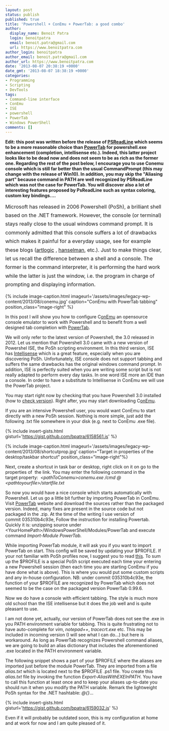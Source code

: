 ```yaml
---
layout: post
status: publish
published: true
title: 'Powershell + ConEmu + PowerTab: a good combo'
author:
  display_name: Benoit Patra
  login: benoitpatra
  email: benoit.patra@gmail.com
  url: https://www.benoitpatra.com
author_login: benoitpatra
author_email: benoit.patra@gmail.com
author_url: https://www.benoitpatra.com
date: '2013-08-07 20:38:19 +0000'
date_gmt: '2013-08-07 18:38:19 +0000'
categories:
- Programming
- Scripting
- DevTools
tags:
- Command-line interface
- ConEmu
- ISE
- powershell
- PowerTab
- Windows PowerShell
comments: []
---
```

<strong>Edit: this post was written before the release of <a href="https://github.com/lzybkr/PSReadLine">PSReadLine</a> which seems to be a more reasonable choice than <a href="https://powertab.codeplex.com/">PowerTab</a> for powershell.exe enhancement (completion, intellisense etc.). Indeed, this latter project looks like&nbsp;to be dead now and does not seem to be as rich as the former one. Regarding the rest of the post below, I encourage you to use Conemu console which is still far better than the usual CommandPrompt (this may change with&nbsp;the&nbsp;release of Win10). In addition,&nbsp;you may skip the "Aliasing part" because command in PATH are well recognized by PSReadLine which was not the case for PowerTab. You will discover also a lot of interesting features proposed by PsReadLine such as syntax coloring, custom key bindings....</strong>

<span style="line-height:1.714285714;font-size:1rem;">Microsoft has released in 2006 Powershell (PoSh), a brilliant shell based on the .NET framework. However, the console (or terminal) stays really close to the usual windows command prompt. It is commonly admitted that this console suffers a lot of drawbacks which makes it painful for a everyday usage, see for example these blogs (<a title="artlogic" href="http://blog.artlogic.com/2013/06/28/making-the-windows-command-prompt-suck-slightly-less/">artlogic</a>&nbsp;, <a title="hanselman" href="http://http://www.hanselman.com/blog/MakingABetterSomewhatPrettierButDefinitelyMoreFunctionalWindowsCommandLine.aspx">hanselman</a>, etc.). Just to make things clear, let us recall the difference between a shell and a console. The former is the command interpreter, it is performing the hard work while the latter is just the window, i.e. the program in charge of prompting and displaying information.</span>


{% include image-caption.html imageurl='/assets/images/legacy-wp-content/2013/08/conemu.jpg' caption="ConEmu with PowerTab tabbing" position_class="image-right" %}


In this post I will show you how to configure C<a title="conemu" href="https://code.google.com/p/conemu-maximus5/">onEmu</a>&nbsp;an opensource console emulator to work with Powershell and to benefit from a well designed tab completion with <a title="PowerTab" href="http://powertab.codeplex.com/">PowerTab</a>.

We will only refer to the latest version of Powershell, the 3.0 released in 2012. Let us mention that Powershell 3.0 came with a new version of Powershel ISE, the PoSh scripting environment. In this third version, ISE has&nbsp;<a title="intellisense" href="http://blogs.msdn.com/b/powershell/archive/2012/06/13/intellisense-in-windows-powershell-ise-3-0.aspx">Intellisense</a> which is a great feature, especially when you are discovering PoSh. Unfortunately, ISE console does not support tabbing and suffers the same drawbacks has the original windows command prompt. In addition, ISE is perfectly suited when you are writing some script but is not really adapted to perform every day tasks. In one word ISE more an IDE than a console. In order to have a substitute to Intellisense in ConEmu we will use the PowerTab project.

You may start right now by&nbsp;checking that you have Powershell 3.0 installed (how to <a title="check version" href="http://stackoverflow.com/questions/1825585/how-to-determine-what-version-of-powershell-is-installed">check version</a>). Right after, you may start downloading C<a title="conemu" href="https://code.google.com/p/conemu-maximus5/">onEmu</a>.

If you are an intensive Powershell user, you would want ConEmu to start directly with a new PoSh session. Nothing is more simple, just add the following .txt file somewhere in your disk (e.g. next to ConEmu .exe file).

{% include insert-gists.html gisturl='https://gist.github.com/bpatra/6158561.js' %}

{% include image-caption.html imageurl='/assets/images/legacy-wp-content/2013/08/shortcutprop.jpg' caption="Target in properties of the desktop/taskbar shortcut" position_class="image-right"%}

Next, create a shortcut in task bar or desktop, right click on it on go to the properties of &nbsp;the&nbsp;link. You may enter the following command in the target&nbsp;property:<em>&nbsp;
&lt;pathToConemu&gt;conemu.exe /cmd @
&lt;pathtoyourfile&gt;/startfile.txt</em>

So now you would have a nice console which starts automatically with Powershell. Let us go a little bit further by importing PowerTab in ConEmu. Visit <a title="PowerTab home page" href="http://powertab.codeplex.com/">PowerTab</a> website and download the sources rather than the packaged version. Indeed, many fixes are present in the source code but not packaged in the .zip. At the time of the writing I use version of commit&nbsp;035310b4c93e, Follow the instruction for installing Powertab. Quickly it is: unzipping source under &lt;YourHomePath&gt;/WindowsPowerShell/Modules/PowerTab and execute command&nbsp;<em>Import-Module PowerTab.</em>


While importing PowerTab module, it will ask you if you want to import PowerTab on start. This config will be saved by updating your $PROFILE. If your not familiar with PoSh profiles now, I suggest you to read <a title="this" href="http://technet.microsoft.com/en-us/library/ee692764.aspx">this</a>. To sum up the $PROFILE is a special PoSh script executed each time your entering a new Powershell session (then each time you are starting ConEmu if you have done what is above). This is where you would put some custom scripts and any in-house configuration. NB: under commit&nbsp;035310b4c93e, the function of your $PROFILE are recognized by PowerTab which does not seemed to be the case on the packaged version&nbsp;PowerTab 0.99.6.

Now we do have a console with efficient tabbing. The style is much more old school&nbsp;than the ISE intellisense but it does the job well and is quite pleasant to use.

I am not done yet, actually, our version of PowerTab does not see the .exe in you PATH environment variable for tabbing. This is quite frustrating not to have auto-complete for <em>vim</em>, <em>notepad++</em>, <em>tracecrt.exe</em> etc. This may be included in incoming version (I will see what I can do...) but here is workaround. As long as PowerTab recognizes Powershell command aliases, we are going to build an alias dictionary that includes the aforementioned .exe located in the PATH environment variable.

The following snippet shows a part of your $PROFILE where the aliases are imported just before the module PowerTab. They are imported from a file <em>alias.txt</em> which is located next to the $PROFILE .ps1 file. You create this <em>alias.txt</em> file by invoking the function<em> Export-AliasWithEXEInPATH</em>. You have to call this function at least once and to keep your aliases up-to-date you should run it when you modify the PATH variable. Remark the lightweight PoSh syntax for the .NET hashtable: <em>@{}</em>...

{% include insert-gists.html gisturl='https://gist.github.com/bpatra/6159032.js' %}

Even if it will probably be outdated soon, this is my configuration at home and at work for now and I am quite pleased of it.

